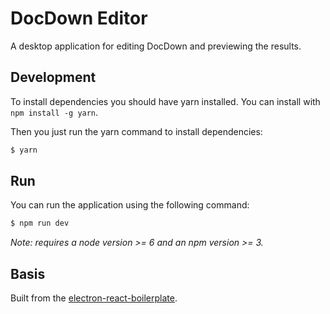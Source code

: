 # DocDown Editor

A desktop application for editing DocDown and previewing the results.


## Development

To install dependencies you should have yarn installed.  You can install with `npm install -g yarn`.

Then you just run the yarn command to install dependencies:

```bash
$ yarn
```

## Run

You can run the application using the following command:

```bash
$ npm run dev
```

*Note: requires a node version >= 6 and an npm version >= 3.*

## Basis

Built from the [electron-react-boilerplate](https://github.com/chentsulin/electron-react-boilerplate).
